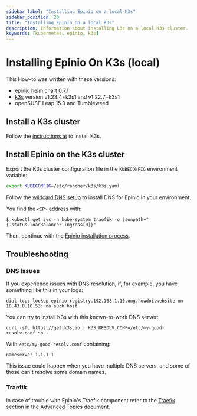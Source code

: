 ```yaml
---
sidebar_label: "Installing Epinio on a local K3s"
sidebar_position: 20
title: "Installing Epinio on a local K3s"
description: Information about installing L3s on a local K3s cluster.
keywords: [kubernetes, epinio, k3s]
---
```


# Installing Epinio On K3s (local)

This How-to was written with these versions:
* [epinio helm chart 0.7.1](https://github.com/epinio/helm-charts/releases/tag/epinio-0.7.1)
* [k3s](https://k3s.io/) version v1.23.4+k3s1 and v1.22.7+k3s1
* openSUSE Leap 15.3 and Tumbleweed


## Install a K3s cluster

Follow the [instructions at](https://k3s.io/) to install K3s.

## Install Epinio on the K3s cluster

Export the K3s cluster configuration file in the `KUBECONFIG` environment variable:

```bash
export KUBECONFIG=/etc/rancher/k3s/k3s.yaml
```

Follow the [wildcard DNS setup](../../installation/wildcardDNS_setup) to install DNS for Epinio in your environment.

You find the `<IP>` address with:

```
$ kubectl get svc -n kube-system traefik -o jsonpath="{.status.loadBalancer.ingress[0]}"
```

Then, continue with the [Epinio installation process](../../installation/install_epinio.md).

## Troubleshooting

### DNS Issues

If you experience issues with DNS resolution, if, for example, you have something like this in your logs:
```
dial tcp: lookup epinio-registry.192.168.1.10.omg.howdoi.website on 10.43.0.10:53: no such host
```

You can try to install K3s with this known-to-work DNS server:
```
curl -sfL https://get.k3s.io | K3S_RESOLV_CONF=/etc/my-good-resolv.conf sh -
```

With `/etc/my-good-resolv.conf` containing:
```
nameserver 1.1.1.1
```

This issue could happen when you have multiple DNS servers, and some of those can't resolve some domain names.

### Traefik

In case of trouble with Epinio's Traefik component refer to the [Traefik](../../explanations/advanced.md#traefik) section in the [Advanced Topics](../../explanations/advanced.md) document.
